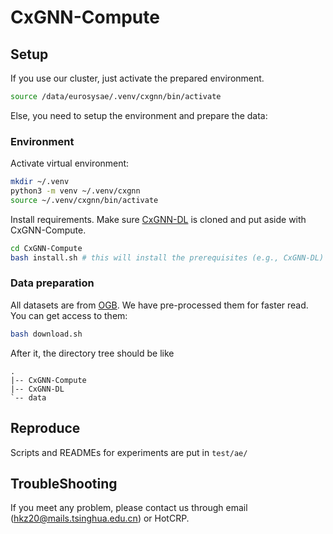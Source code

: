 # CxGNN-Compute

## Setup

If you use our cluster, just activate the prepared environment.

```bash
source /data/eurosysae/.venv/cxgnn/bin/activate
```

Else, you need to setup the environment and prepare the data:

### Environment

Activate virtual environment:
```bash
mkdir ~/.venv
python3 -m venv ~/.venv/cxgnn
source ~/.venv/cxgnn/bin/activate
```

Install requirements. Make sure [CxGNN-DL](https://github.com/xxcclong/CxGNN-DL) is cloned and put aside with CxGNN-Compute.

```bash
cd CxGNN-Compute
bash install.sh # this will install the prerequisites (e.g., CxGNN-DL) and CxGNN-Compute
```

### Data preparation

All datasets are from [OGB](https://ogb.stanford.edu/). We have pre-processed them for faster read. You can get access to them:

```bash
bash download.sh
```

After it, the directory tree should be like

```
.
|-- CxGNN-Compute
|-- CxGNN-DL
`-- data
```

## Reproduce

Scripts and READMEs for experiments are put in `test/ae/`

## TroubleShooting

If you meet any problem, please contact us through email (hkz20@mails.tsinghua.edu.cn) or HotCRP.